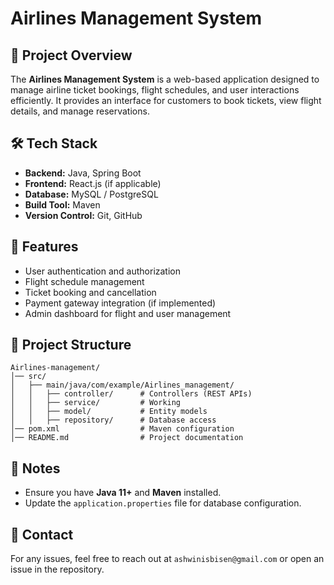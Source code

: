 # Airlines Management System

## 📌 Project Overview
The **Airlines Management System** is a web-based application designed to manage airline ticket bookings, flight schedules, and user interactions efficiently. It provides an interface for customers to book tickets, view flight details, and manage reservations.

## 🛠️ Tech Stack
- **Backend:** Java, Spring Boot
- **Frontend:** React.js (if applicable)
- **Database:** MySQL / PostgreSQL
- **Build Tool:** Maven
- **Version Control:** Git, GitHub

## 🚀 Features
- User authentication and authorization
- Flight schedule management
- Ticket booking and cancellation
- Payment gateway integration (if implemented)
- Admin dashboard for flight and user management

## 📂 Project Structure
```
Airlines-management/
│── src/
│   ├── main/java/com/example/Airlines_management/
│   │   ├── controller/      # Controllers (REST APIs)
│   │   ├── service/         # Working
│   │   ├── model/           # Entity models
│   │   ├── repository/      # Database access
│── pom.xml                  # Maven configuration
│── README.md                # Project documentation
```

## 📝 Notes
- Ensure you have **Java 11+** and **Maven** installed.
- Update the `application.properties` file for database configuration.

## 📧 Contact
For any issues, feel free to reach out at `ashwinisbisen@gmail.com` or open an issue in the repository.


